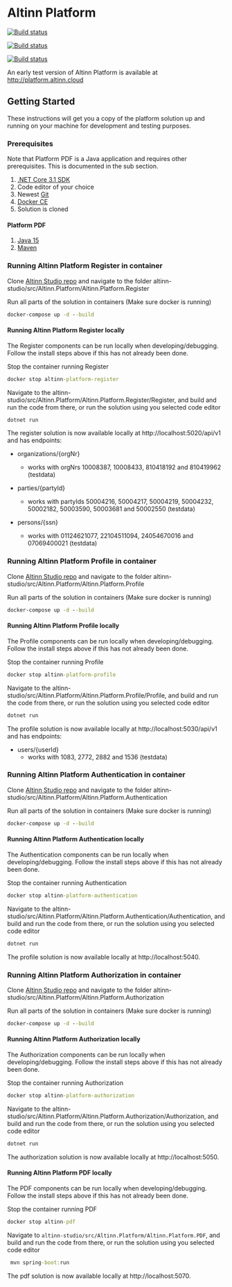 # Altinn Platform

[![Build status](https://dev.azure.com/brreg/altinn-studio/_apis/build/status/altinn-platform/altinn-register-master)](https://dev.azure.com/brreg/altinn-studio/_build/latest?definitionId=35)

[![Build status](https://dev.azure.com/brreg/altinn-studio/_apis/build/status/altinn-platform/altinn-storage-master)](https://dev.azure.com/brreg/altinn-studio/_build/latest?definitionId=30)

[![Build status](https://dev.azure.com/brreg/altinn-studio/_apis/build/status/altinn-platform/altinn-profile-master)](https://dev.azure.com/brreg/altinn-studio/_build/latest?definitionId=38)

An early test version of Altinn Platform is available at http://platform.altinn.cloud

## Getting Started

These instructions will get you a copy of the platform solution up and running on your machine for development and testing purposes.

### Prerequisites

Note that Platform PDF is a Java application and requires other prerequisites. 
This is documented in the sub section.

1. [.NET Core 3.1 SDK](https://dotnet.microsoft.com/download/dotnet-core/3.1)
2. Code editor of your choice
3. Newest [Git](https://git-scm.com/downloads)
4. [Docker CE](https://www.docker.com/get-docker)
5. Solution is cloned

#### Platform PDF
1. [Java 15](https://openjdk.java.net/projects/jdk/15/)
2. [Maven](https://maven.apache.org/download.cgi)

### Running Altinn Platform Register in container

Clone [Altinn Studio repo](https://github.com/Altinn/altinn-studio) and navigate to the folder altinn-studio/src/Altinn.Platform/Altinn.Platform.Register

Run all parts of the solution in containers (Make sure docker is running)

```cmd
docker-compose up -d --build
```

#### Running Altinn Platform Register locally

The Register components can be run locally when developing/debugging. Follow the install steps above if this has not already been done.

Stop the container running Register

```cmd
docker stop altinn-platform-register
```

Navigate to the altinn-studio/src/Altinn.Platform/Altinn.Platform.Register/Register, and build and run the code from there, or run the solution using you selected code editor

```cmd
dotnet run
```

The register solution is now available locally at http://localhost:5020/api/v1 and has endpoints:

- organizations/{orgNr}
  - works with orgNrs 10008387, 10008433, 810418192 and 810419962 (testdata)

- parties/{partyId}
  - works with partyIds 50004216, 50004217, 50004219, 50004232, 50002182, 50003590, 50003681 and 50002550 (testdata)

- persons/{ssn}
  - works with 01124621077, 22104511094, 24054670016 and 07069400021 (testdata)

### Running Altinn Platform Profile in container

Clone [Altinn Studio repo](https://github.com/Altinn/altinn-studio) and navigate to the folder altinn-studio/src/Altinn.Platform/Altinn.Platform.Profile

Run all parts of the solution in containers (Make sure docker is running)

```cmd
docker-compose up -d --build
```

#### Running Altinn Platform Profile locally

The Profile components can be run locally when developing/debugging. Follow the install steps above if this has not already been done.

Stop the container running Profile

```cmd
docker stop altinn-platform-profile
```

Navigate to the altinn-studio/src/Altinn.Platform/Altinn.Platform.Profile/Profile, and build and run the code from there, or run the solution using you selected code editor

```cmd
dotnet run
```

The profile solution is now available locally at http://localhost:5030/api/v1 and has endpoints:

- users/{userId}
  - works with 1083, 2772, 2882 and 1536 (testdata)

### Running Altinn Platform Authentication in container

Clone [Altinn Studio repo](https://github.com/Altinn/altinn-studio) and navigate to the folder altinn-studio/src/Altinn.Platform/Altinn.Platform.Authentication

Run all parts of the solution in containers (Make sure docker is running)

```cmd
docker-compose up -d --build
```

#### Running Altinn Platform Authentication locally

The Authentication components can be run locally when developing/debugging. Follow the install steps above if this has not already been done.

Stop the container running Authentication

```cmd
docker stop altinn-platform-authentication
```

Navigate to the altinn-studio/src/Altinn.Platform/Altinn.Platform.Authentication/Authentication, and build and run the code from there, or run the solution using you selected code editor

```cmd
dotnet run
```

The profile solution is now available locally at http://localhost:5040.

### Running Altinn Platform Authorization in container

Clone [Altinn Studio repo](https://github.com/Altinn/altinn-studio) and navigate to the folder altinn-studio/src/Altinn.Platform/Altinn.Platform.Authorization

Run all parts of the solution in containers (Make sure docker is running)

```cmd
docker-compose up -d --build
```

#### Running Altinn Platform Authorization locally

The Authorization components can be run locally when developing/debugging. Follow the install steps above if this has not already been done.

Stop the container running Authorization

```cmd
docker stop altinn-platform-authorization
```

Navigate to the altinn-studio/src/Altinn.Platform/Altinn.Platform.Authorization/Authorization, and build and run the code from there, or run the solution using you selected code editor

```cmd
dotnet run
```

The authorization solution is now available locally at http://localhost:5050.



#### Running Altinn Platform PDF locally

The PDF components can be run locally when developing/debugging. Follow the install steps above if this has not already been done.

Stop the container running PDF

```cmd
docker stop altinn-pdf
```

Navigate to `altinn-studio/src/Altinn.Platform/Altinn.Platform.PDF`, and build and run the code from there, or run the solution using you selected code editor

```cmd
 mvn spring-boot:run
```

The pdf solution is now available locally at http://localhost:5070.
